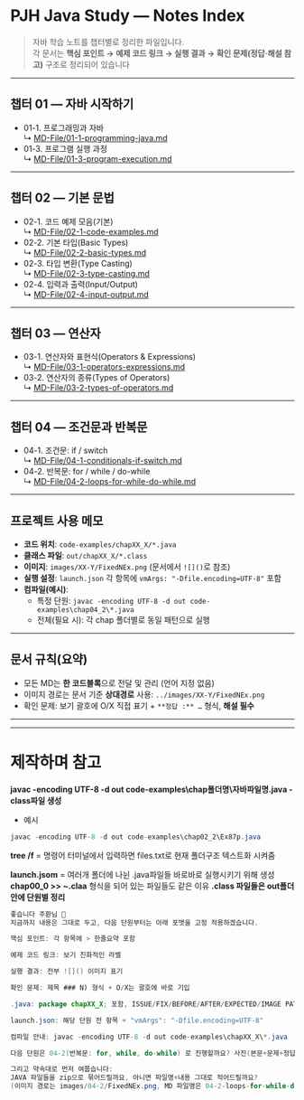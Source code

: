 # PJH Java Study — Notes Index

> 자바 학습 노트를 챕터별로 정리한 파일입니다.  
> 각 문서는 **핵심 포인트 → 예제 코드 링크 → 실행 결과 → 확인 문제(정답·해설 참고)** 구조로 정리되어 있습니다
---

## 챕터 01 — 자바 시작하기
- 01-1. 프로그래밍과 자바  
  ↳ [MD-File/01-1-programming-java.md](MD-File/01-1-programming-java.md)
- 01-3. 프로그램 실행 과정  
  ↳ [MD-File/01-3-program-execution.md](MD-File/01-3-program-execution.md)

---

## 챕터 02 — 기본 문법
- 02-1. 코드 예제 모음(기본)  
  ↳ [MD-File/02-1-code-examples.md](MD-File/02-1-code-examples.md)
- 02-2. 기본 타입(Basic Types)  
  ↳ [MD-File/02-2-basic-types.md](MD-File/02-2-basic-types.md)
- 02-3. 타입 변환(Type Casting)  
  ↳ [MD-File/02-3-type-casting.md](MD-File/02-3-type-casting.md)
- 02-4. 입력과 출력(Input/Output)  
  ↳ [MD-File/02-4-input-output.md](MD-File/02-4-input-output.md)

---

## 챕터 03 — 연산자
- 03-1. 연산자와 표현식(Operators & Expressions)  
  ↳ [MD-File/03-1-operators-expressions.md](MD-File/03-1-operators-expressions.md)
- 03-2. 연산자의 종류(Types of Operators)  
  ↳ [MD-File/03-2-types-of-operators.md](MD-File/03-2-types-of-operators.md)

---

## 챕터 04 — 조건문과 반복문
- 04-1. 조건문: if / switch  
  ↳ [MD-File/04-1-conditionals-if-switch.md](MD-File/04-1-conditionals-if-switch.md)
- 04-2. 반복문: for / while / do-while  
  ↳ [MD-File/04-2-loops-for-while-do-while.md](MD-File/04-2-loops-for-while-do-while.md)

---

## 프로젝트 사용 메모
- **코드 위치**: `code-examples/chapXX_X/*.java`  
- **클래스 파일**: `out/chapXX_X/*.class`  
- **이미지**: `images/XX-Y/FixedNEx.png` (문서에서 `![]()`로 참조)
- **실행 설정**: `launch.json` 각 항목에 `vmArgs: "-Dfile.encoding=UTF-8"` 포함
- **컴파일(예시)**:
  - 특정 단원: `javac -encoding UTF-8 -d out code-examples\chap04_2\*.java`
  - 전체(필요 시): 각 chap 폴더별로 동일 패턴으로 실행

---

## 문서 규칙(요약)
- 모든 MD는 **한 코드블록**으로 전달 및 관리 (언어 지정 없음)
- 이미지 경로는 문서 기준 **상대경로** 사용: `../images/XX-Y/FixedNEx.png`
- 확인 문제: 보기 괄호에 O/X 직접 표기 + `**정답 :** …` 형식, **해설 필수**



---
---


# 제작하며 참고
**javac -encoding UTF-8 -d out code-examples\chap폴더명\자바파일명.java - class파일 생성**
- 예시
```java
javac -encoding UTF-8 -d out code-examples\chap02_2\Ex87p.java
```
**tree /f** = 명령어 터미널에서 입력하면 files.txt로 현재 폴더구조 텍스트화 시켜줌

**launch.jsom** = 여러개 폴더에 나뉜 .java파일들 바로바로 실행시키기 위해 생성
**chap00_0 >> ~.claa** 형식을 되어 있는 파일들도 같은 이유
**.class 파일들은 out폴더 안에 단원별 정리**

```java
좋습니다 주환님 🙆
지금까지 내용은 그대로 두고, 다음 단원부터는 아래 포맷을 고정 적용하겠습니다.

핵심 포인트: 각 항목에 > 한줄요약 포함

예제 코드 링크: 보기 친화적인 라벨

실행 결과: 전부 ![]() 이미지 표기

확인 문제: 제목 ### N) 형식 + O/X는 괄호에 바로 기입

.java: package chapXX_X; 포함, ISSUE/FIX/BEFORE/AFTER/EXPECTED/IMAGE PATH 헤더 주석, 실행 가능 상태

launch.json: 해당 단원 전 항목 + "vmArgs": "-Dfile.encoding=UTF-8"

컴파일 안내: javac -encoding UTF-8 -d out code-examples\chapXX_X\*.java

다음 단원은 04-2(반복문: for, while, do-while) 로 진행할까요? 사진(본문+문제+정답/해설) 보내주시면 바로 작업 들어가겠습니다.

그리고 약속대로 먼저 여쭙습니다:
JAVA 파일들을 zip으로 묶어드릴까요, 아니면 파일명+내용 그대로 적어드릴까요?
(이미지 경로는 images/04-2/FixedNEx.png, MD 파일명은 04-2-loops-for-while-do-while.md로 준비하겠습니다.)
```
